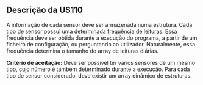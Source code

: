 ## Descrição da US110
A informação de cada sensor deve ser armazenada numa estrutura.
Cada tipo de sensor possui uma determinada frequência de leituras. Essa frequência deve ser obtida durante a execução do programa, a partir de um ficheiro de configuração, ou perguntando ao utilizador. Naturalmente, essa frequência determina o tamanho do array de leituras diárias.

**Critério de aceitação:** Deve ser possível ter vários sensores de um mesmo tipo, cujo número é também determinado durante a execução. Para cada tipo de sensor considerado, deve existir um array dinâmico de estruturas.